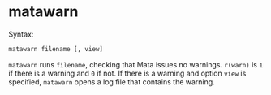 matawarn
========

Syntax:

```stata
matawarn filename [, view]
```

`matawarn` runs `filename`, checking that Mata issues no warnings. `r(warn)` is `1` if there is a warning and `0` if not. If there is a warning and option `view` is specified, `matawarn` opens a log file that contains the warning.

